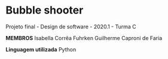 # Bubble shooter

Projeto final - Design de software - 2020.1 - Turma C

**MEMBROS**
Isabella Corrêa Fuhrken
Guilherme Caproni de Faria

**Linguagem utilizada**
Python

